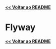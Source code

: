 [**<< Voltar ao README**](../README.md#documentação-de-conceitos)

# Flyway



[**<< Voltar ao README**](../README.md#documentação-de-conceitos)